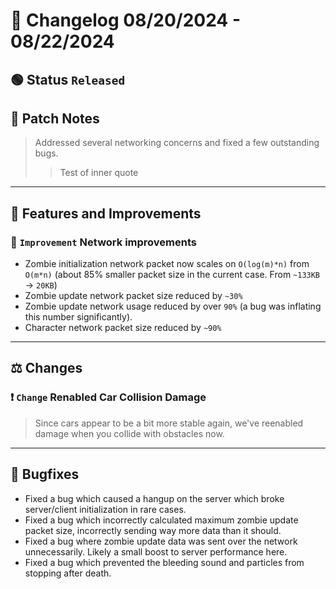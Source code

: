 # :bookmark_tabs:  Changelog 08/20/2024 - 08/22/2024

## :green_circle: Status `Released`

## :speech_balloon: Patch Notes
> Addressed several networking concerns and fixed a few outstanding bugs.
>> Test of inner quote

________

## :loudspeaker: Features and Improvements

### :arrow_up_small: `Improvement` Network improvements
- Zombie initialization network packet now scales on `O(log(m)*n)` from `O(m*n)` (about 85% smaller packet size in the current case. From `~133KB` -> `20KB`)
- Zombie update network packet size reduced by `~30%`
- Zombie update network usage reduced by over `90%` (a bug was inflating this number significantly).
- Character network packet size reduced by `~90%`

________

## :balance_scale: Changes

### :exclamation: `Change` Renabled Car Collision Damage
> Since cars appear to be a bit more stable again, we've reenabled damage when you collide with obstacles now.

________

## :bug: Bugfixes
- Fixed a bug which caused a hangup on the server which broke server/client initialization in rare cases.
- Fixed a bug which incorrectly calculated maximum zombie update packet size, incorrectly sending way more data than it should.
- Fixed a bug where zombie update data was sent over the network unnecessarily. Likely a small boost to server performance here.
- Fixed a bug which prevented the bleeding sound and particles from stopping after death.
